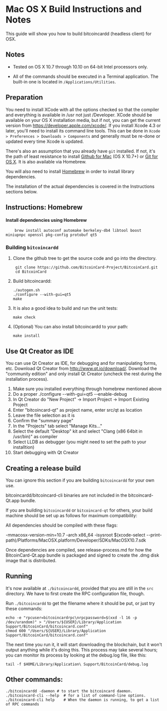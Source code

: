 Mac OS X Build Instructions and Notes
====================================
This guide will show you how to build bitcoincardd (headless client) for OSX.

Notes
-----

* Tested on OS X 10.7 through 10.10 on 64-bit Intel processors only.

* All of the commands should be executed in a Terminal application. The
built-in one is located in `/Applications/Utilities`.

Preparation
-----------

You need to install XCode with all the options checked so that the compiler
and everything is available in /usr not just /Developer. XCode should be
available on your OS X installation media, but if not, you can get the
current version from https://developer.apple.com/xcode/. If you install
Xcode 4.3 or later, you'll need to install its command line tools. This can
be done in `Xcode > Preferences > Downloads > Components` and generally must
be re-done or updated every time Xcode is updated.

There's also an assumption that you already have `git` installed. If
not, it's the path of least resistance to install [Github for Mac](https://mac.github.com/)
(OS X 10.7+) or
[Git for OS X](https://code.google.com/p/git-osx-installer/). It is also
available via Homebrew.

You will also need to install [Homebrew](http://brew.sh) in order to install library
dependencies.

The installation of the actual dependencies is covered in the Instructions
sections below.

Instructions: Homebrew
----------------------

#### Install dependencies using Homebrew

        brew install autoconf automake berkeley-db4 libtool boost miniupnpc openssl pkg-config protobuf qt5

### Building `bitcoincardd`

1. Clone the github tree to get the source code and go into the directory.

        git clone https://github.com/BitcoinCard-Project/BitcoinCard.git
        cd BitcoinCard

2.  Build bitcoincardd:

        ./autogen.sh
        ./configure --with-gui=qt5
        make

3.  It is also a good idea to build and run the unit tests:

        make check

4.  (Optional) You can also install bitcoincardd to your path:

        make install

Use Qt Creator as IDE
------------------------
You can use Qt Creator as IDE, for debugging and for manipulating forms, etc.
Download Qt Creator from http://www.qt.io/download/. Download the "community edition" and only install Qt Creator (uncheck the rest during the installation process).

1. Make sure you installed everything through homebrew mentioned above
2. Do a proper ./configure --with-gui=qt5 --enable-debug
3. In Qt Creator do "New Project" -> Import Project -> Import Existing Project
4. Enter "bitcoincard-qt" as project name, enter src/qt as location
5. Leave the file selection as it is
6. Confirm the "summary page"
7. In the "Projects" tab select "Manage Kits..."
8. Select the default "Desktop" kit and select "Clang (x86 64bit in /usr/bin)" as compiler
9. Select LLDB as debugger (you might need to set the path to your installtion)
10. Start debugging with Qt Creator

Creating a release build
------------------------
You can ignore this section if you are building `bitcoincardd` for your own use.

bitcoincardd/bitcoincard-cli binaries are not included in the bitcoincard-Qt.app bundle.

If you are building `bitcoincardd` or `bitcoincard-qt` for others, your build machine should be set up
as follows for maximum compatibility:

All dependencies should be compiled with these flags:

 -mmacosx-version-min=10.7
 -arch x86_64
 -isysroot $(xcode-select --print-path)/Platforms/MacOSX.platform/Developer/SDKs/MacOSX10.7.sdk

Once dependencies are compiled, see release-process.md for how the BitcoinCard-Qt.app
bundle is packaged and signed to create the .dmg disk image that is distributed.

Running
-------

It's now available at `./bitcoincardd`, provided that you are still in the `src`
directory. We have to first create the RPC configuration file, though.

Run `./bitcoincardd` to get the filename where it should be put, or just try these
commands:

    echo -e "rpcuser=bitcoincardrpc\nrpcpassword=$(xxd -l 16 -p /dev/urandom)" > "/Users/${USER}/Library/Application Support/BitcoinCard/bitcoincard.conf"
    chmod 600 "/Users/${USER}/Library/Application Support/BitcoinCard/bitcoincard.conf"

The next time you run it, it will start downloading the blockchain, but it won't
output anything while it's doing this. This process may take several hours;
you can monitor its process by looking at the debug.log file, like this:

    tail -f $HOME/Library/Application\ Support/BitcoinCard/debug.log

Other commands:
-------

    ./bitcoincardd -daemon # to start the bitcoincard daemon.
    ./bitcoincard-cli --help  # for a list of command-line options.
    ./bitcoincard-cli help    # When the daemon is running, to get a list of RPC commands
